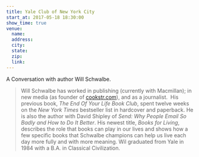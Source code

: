 ```yaml
---
title: Yale Club of New York City
start_at: 2017-05-18 18:30:00
show_time: true
venue:
  name:
  address:
  city:
  state:
  zip:
  link:
---
```



A Conversation with author Will Schwalbe.

> <div><p>Will Schwalbe has worked in publishing (currently with Macmillan); in new media (as founder of&nbsp;<a href="http://cookstr.com/">cookstr.com</a>), and as a journalist. &nbsp;His previous book,&nbsp;<em>The End Of Your Life Book Club</em>, spent twelve weeks on the&nbsp;<em>New York Times</em>&nbsp;bestseller list in hardcover and paperback. He is also the author with David Shipley of&nbsp;<em>Send: Why People Email So Badly and How to Do It Better</em>. His newest title,&nbsp;<em>Books for Living</em>, describes the role that books can play in our lives and shows how a few specific books that Schwalbe champions can help us live each day more fully and with more meaning. Wil graduated from Yale in 1984 with a B.A. in Classical Civilization.&nbsp;</p></div>